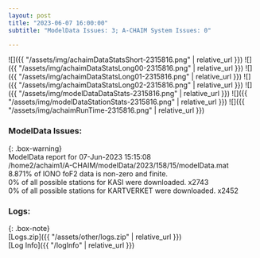 ```yaml
---
layout: post
title: "2023-06-07 16:00:00"
subtitle: "ModelData Issues: 3; A-CHAIM System Issues: 0"

---
```


![]({{ "/assets/img/achaimDataStatsShort-2315816.png" | relative_url }})
![]({{ "/assets/img/achaimDataStatsLong00-2315816.png" | relative_url }})
![]({{ "/assets/img/achaimDataStatsLong01-2315816.png" | relative_url }})
![]({{ "/assets/img/achaimDataStatsLong02-2315816.png" | relative_url }})
![]({{ "/assets/img/modelDataDataStats-2315816.png" | relative_url }})
![]({{ "/assets/img/modelDataStationStats-2315816.png" | relative_url }})
![]({{ "/assets/img/achaimRunTime-2315816.png" | relative_url }})


### ModelData Issues:  
  
{: .box-warning}  
 ModelData report for 07-Jun-2023 15:15:08   
 /home2/achaim1/A-CHAIM/modelData/2023/158/15/modelData.mat   
 8.871% of IONO foF2 data is non-zero and finite.   
 0% of all possible stations for KASI were downloaded. x2743   
 0% of all possible stations for KARTVERKET were downloaded. x2452   
  


### Logs:  
  
{: .box-note}  
[Logs.zip]({{ "/assets/other/logs.zip" | relative_url }})  
[Log Info]({{ "/logInfo" | relative_url }})  
